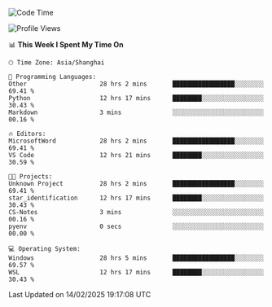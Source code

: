 <!--START_SECTION:waka-->
![Code Time](http://img.shields.io/badge/Code%20Time-2%2C285%20hrs%2017%20mins-blue)

![Profile Views](http://img.shields.io/badge/Profile%20Views-3-blue)

📊 **This Week I Spent My Time On** 

```text
🕑︎ Time Zone: Asia/Shanghai

💬 Programming Languages: 
Other                    28 hrs 2 mins       █████████████████░░░░░░░░   69.41 % 
Python                   12 hrs 17 mins      ████████░░░░░░░░░░░░░░░░░   30.43 % 
Markdown                 3 mins              ░░░░░░░░░░░░░░░░░░░░░░░░░   00.16 % 

🔥 Editors: 
MicrosoftWord            28 hrs 2 mins       █████████████████░░░░░░░░   69.41 % 
VS Code                  12 hrs 21 mins      ████████░░░░░░░░░░░░░░░░░   30.59 % 

🐱‍💻 Projects: 
Unknown Project          28 hrs 2 mins       █████████████████░░░░░░░░   69.41 % 
star_identification      12 hrs 17 mins      ████████░░░░░░░░░░░░░░░░░   30.43 % 
CS-Notes                 3 mins              ░░░░░░░░░░░░░░░░░░░░░░░░░   00.16 % 
pyenv                    0 secs              ░░░░░░░░░░░░░░░░░░░░░░░░░   00.00 % 

💻 Operating System: 
Windows                  28 hrs 5 mins       █████████████████░░░░░░░░   69.57 % 
WSL                      12 hrs 17 mins      ████████░░░░░░░░░░░░░░░░░   30.43 % 
```


 Last Updated on 14/02/2025 19:17:08 UTC
<!--END_SECTION:waka-->